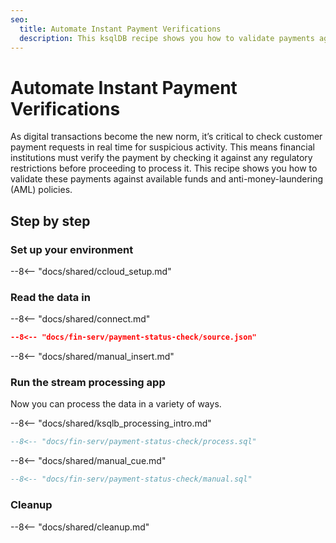 ```yaml
---
seo:
  title: Automate Instant Payment Verifications
  description: This ksqlDB recipe shows you how to validate payments against available funds and anti-money laundering (AML) policies.
---
```


# Automate Instant Payment Verifications

As digital transactions become the new norm, it’s critical to check customer payment requests in real time for suspicious activity. This means financial institutions must verify the payment by checking it against any regulatory restrictions before proceeding to process it. This recipe shows you how to validate these payments against available funds and anti-money-laundering (AML) policies.

## Step by step

### Set up your environment

--8<-- "docs/shared/ccloud_setup.md"

### Read the data in

--8<-- "docs/shared/connect.md"

```json
--8<-- "docs/fin-serv/payment-status-check/source.json"
```

--8<-- "docs/shared/manual_insert.md"

### Run the stream processing app

Now you can process the data in a variety of ways.

--8<-- "docs/shared/ksqlb_processing_intro.md"

```sql
--8<-- "docs/fin-serv/payment-status-check/process.sql"
```

--8<-- "docs/shared/manual_cue.md"

```sql
--8<-- "docs/fin-serv/payment-status-check/manual.sql"
```

### Cleanup

--8<-- "docs/shared/cleanup.md"
